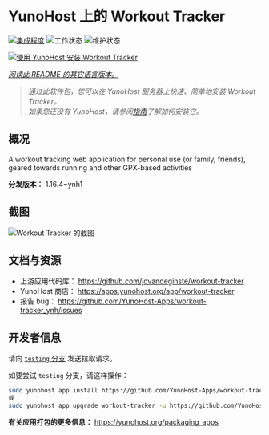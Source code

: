 <!--
注意：此 README 由 <https://github.com/YunoHost/apps/tree/master/tools/readme_generator> 自动生成
请勿手动编辑。
-->

# YunoHost 上的 Workout Tracker

[![集成程度](https://dash.yunohost.org/integration/workout-tracker.svg)](https://ci-apps.yunohost.org/ci/apps/workout-tracker/) ![工作状态](https://ci-apps.yunohost.org/ci/badges/workout-tracker.status.svg) ![维护状态](https://ci-apps.yunohost.org/ci/badges/workout-tracker.maintain.svg)

[![使用 YunoHost 安装 Workout Tracker](https://install-app.yunohost.org/install-with-yunohost.svg)](https://install-app.yunohost.org/?app=workout-tracker)

*[阅读此 README 的其它语言版本。](./ALL_README.md)*

> *通过此软件包，您可以在 YunoHost 服务器上快速、简单地安装 Workout Tracker。*  
> *如果您还没有 YunoHost，请参阅[指南](https://yunohost.org/install)了解如何安装它。*

## 概况

A workout tracking web application for personal use (or family, friends), geared towards running and other GPX-based activities

**分发版本：** 1.16.4~ynh1

## 截图

![Workout Tracker 的截图](./doc/screenshots/screenshot.jpg)

## 文档与资源

- 上游应用代码库： <https://github.com/jovandeginste/workout-tracker>
- YunoHost 商店： <https://apps.yunohost.org/app/workout-tracker>
- 报告 bug： <https://github.com/YunoHost-Apps/workout-tracker_ynh/issues>

## 开发者信息

请向 [`testing` 分支](https://github.com/YunoHost-Apps/workout-tracker_ynh/tree/testing) 发送拉取请求。

如要尝试 `testing` 分支，请这样操作：

```bash
sudo yunohost app install https://github.com/YunoHost-Apps/workout-tracker_ynh/tree/testing --debug
或
sudo yunohost app upgrade workout-tracker -u https://github.com/YunoHost-Apps/workout-tracker_ynh/tree/testing --debug
```

**有关应用打包的更多信息：** <https://yunohost.org/packaging_apps>
